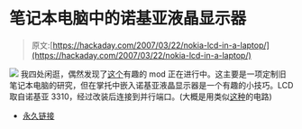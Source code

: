 # 笔记本电脑中的诺基亚液晶显示器

> 原文:[https://hackaday.com/2007/03/22/nokia-lcd-in-a-laptop/](https://hackaday.com/2007/03/22/nokia-lcd-in-a-laptop/)

![](../Images/0c142a8d17b5763f53b481a12a3a8aa4.png)
我四处闲逛，偶然发现了[这个](http://forums.bit-tech.net/showthread.php?s=642df2c815ecbfc6e92747748a78e956&t=123757&page=2&pp=20)有趣的 mod 正在进行中。这主要是一项定制旧笔记本电脑的研究，但在掌托中嵌入诺基亚液晶显示器是一个有趣的小技巧。LCD 取自诺基亚 3310，经过改装后连接到并行端口。(大概是用类似[这种](http://forum.lcdinfo.com/viewtopic.php?t=474)的电路)

*   [永久链接](http://forums.bit-tech.net/showthread.php?s=642df2c815ecbfc6e92747748a78e956&t=123757&page=2&pp=20)